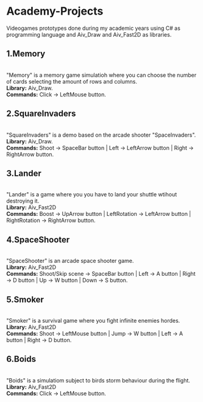 # Academy-Projects
Videogames prototypes done during my academic years using C# as programming language and Aiv_Draw and Aiv_Fast2D as libraries.<br/>

<h2>1.Memory</h2> <br/>
"Memory" is a memory game simulatioh where you can choose the number of cards selecting the amount of rows and columns.<br/>
<b>Library:</b> Aiv_Draw.<br/>
<b>Commands:</b> Click -> LeftMouse button.<br/>

<h2>2.SquareInvaders</h2> <br/>
"SquareInvaders" is a demo based on the arcade shooter "SpaceInvaders".<br/>
<b>Library:</b> Aiv_Draw.<br/>
<b>Commands:</b> Shoot -> SpaceBar button | Left -> LeftArrow button | Right -> RightArrow button.<br/>

<h2>3.Lander</h2> <br/>
"Lander" is a game where you you have to land your shuttle wtihout destroying it.<br/>
<b>Library:</b> Aiv_Fast2D<br/>
<b>Commands:</b> Boost -> UpArrow button | LeftRotation -> LeftArrow button | RightRotation -> RightArrow button.<br/>

<h2>4.SpaceShooter</h2> <br/>
"SpaceShooter" is an arcade space shooter game.<br/>
<b>Library:</b> Aiv_Fast2D<br/>
<b>Commands:</b> Shoot/Skip scene -> SpaceBar button | Left -> A button | Right -> D button | Up -> W button | Down -> S button.<br/>

<h2>5.Smoker</h2> <br/>
"Smoker" is a survival game where you fight infinite enemies hordes.<br/>
<b>Library:</b> Aiv_Fast2D<br/>
<b>Commands:</b> Shoot -> LeftMouse button | Jump -> W button | Left -> A button | Right -> D button.<br/>

<h2>6.Boids</h2> <br/>
"Boids" is a simulatiom subject to birds storm behaviour during the flight.<br/>
<b>Library:</b> Aiv_Fast2D<br/>
<b>Commands:</b> Click -> LeftMouse button.<br/>
